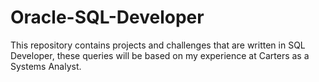 # Oracle-SQL-Developer
This repository contains projects and challenges that are written in SQL Developer, these queries will be based on my experience at Carters as a Systems Analyst.
